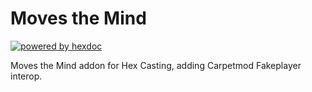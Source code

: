 # Moves the Mind

[![powered by hexdoc](https://img.shields.io/endpoint?url=https://hexxy.media/api/v0/badge/hexdoc?label=1)](https://github.com/hexdoc-dev/hexdoc)

Moves the Mind addon for Hex Casting, adding Carpetmod Fakeplayer interop.
